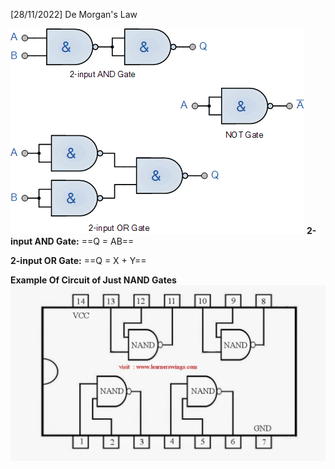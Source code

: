 [28/11/2022]
De Morgan's Law


![](CPS%20205/Document/Images/Pasted%20image%2020221128091148.png)
**2-input AND Gate:**
==Q = AB==


**2-input OR Gate:**
==Q = X + Y==

**Example Of Circuit of Just NAND Gates**
![nandcircuit|400](CPS%20205/Document/Images/Pasted%20image%2020221128091534.png)

